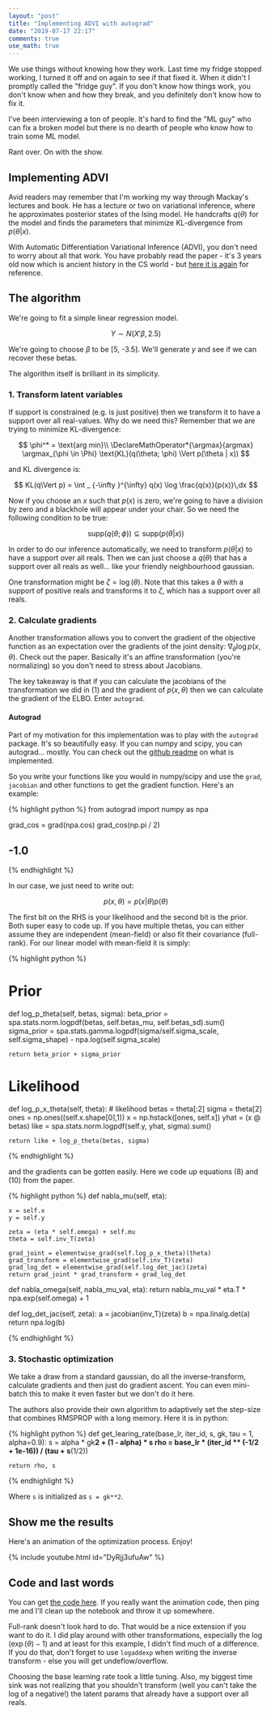 ```yaml
---
layout: "post"
title: "Implementing ADVI with autograd"
date: "2019-07-17 22:17"
comments: true
use_math: true
---
```


We use things without knowing how they work. Last time my fridge stopped working, I turned it off and on again to see if that fixed it. When it didn't I promptly called the "fridge guy". If you don't know how things work, you don't know when and how they break, and you definitely don't know how to fix it.

I've been interviewing a ton of people. It's hard to find the "ML guy" who can fix a broken model but there is no dearth of people who know how to train some ML model.

Rant over. On with the show.

## Implementing ADVI

Avid readers may remember that I'm working my way through Mackay's lectures and book. He has a lecture or two on variational inference, where he approximates posterior states of the Ising model. He handcrafts $q(\theta)$ for the model and finds the parameters that minimize KL-divergence from $p(\theta \vert x)$.

With Automatic Differentiation Variational Inference (ADVI), you don't need to worry about all that work. You have probably read the paper - it's 3 years old now which is ancient history in the CS world - but [here it is again](https://arxiv.org/pdf/1603.00788.pdf) for reference.

## The algorithm

We're going to fit a simple linear regression model.

$$
Y \sim N(X'\beta, 2.5)
$$

We're going to choose $\beta$ to be [5, -3.5]. We'll generate $y$ and see if we can recover these betas.

The algorithm itself is brilliant in its simplicity.

### 1. Transform latent variables ###

If support is constrained (e.g. is just positive) then we transform it to have a support over all real-values. Why do we need this? Remember that we are trying to minimize KL-divergence:

$$
\phi^* = \text{arg min}\\
\DeclareMathOperator*{\argmax}{argmax}
\argmax_{\phi \in \Phi} \text{KL}(q(\theta; \phi) \Vert p(\theta | x))
$$

and KL divergence is:

$$
KL(q\Vert p) = \int _ {-\infty }^{\infty} q(x) \log \frac{q(x)}{p(x)}\,dx
$$

Now if you choose an $x$ such that $p(x)$ is zero, we're going to have a division by zero and a blackhole will appear under your chair. So we need the following condition to be true:

$$
\text{supp}(q(\theta;\phi)) \subseteq \text{supp}(p(\theta\vert x))
$$

In order to do our inference automatically, we need to transform $p(\theta \vert x)$ to have a support over all reals. Then we can just choose a $q(\theta)$ that has a support over all reals as well... like your friendly neighbourhood gaussian.

One transformation might be $\zeta = \log(\theta)$. Note that this takes a $\theta$ with a support of positive reals and transforms it to $\zeta$, which has a support over all reals.

### 2. Calculate gradients

Another transformation allows you to convert the gradient of the objective function as an expectation over the gradients of the joint density: $\nabla_{\theta}\log p(x, \theta)$. Check out the paper. Basically it's an affine transformation (you're normalizing) so you don't need to stress about Jacobians.

The key takeaway is that if you can calculate the jacobians of the transformation we did in (1) and the gradient of $p(x, \theta)$ then we can calculate the gradient of the ELBO. Enter `autograd`.

#### Autograd

Part of my motivation for this implementation was to play with the `autograd` package. It's so beautifully easy. If you can numpy and scipy, you can autograd... mostly. You can check out the [github readme](https://github.com/HIPS/autograd) on what is implemented.

So you write your functions like you would in numpy/scipy and use the `grad`, `jacobian` and other functions to get the gradient function. Here's an example:

{% highlight python %}
from autograd import numpy as npa

grad_cos = grad(npa.cos)
grad_cos(np.pi / 2)

## -1.0
{% endhighlight %}

In our case, we just need to write out:

$$p(x, \theta) = p(x | \theta)p(\theta)$$

The first bit on the RHS is your likelihood and the second bit is the prior. Both super easy to code up. If you have multiple thetas, you can either assume they are independent (mean-field) or also fit their covariance (full-rank). For our linear model with mean-field it is simply:

{% highlight python %}

# Prior
def log_p_theta(self, betas, sigma):
    beta_prior = spa.stats.norm.logpdf(betas, self.betas_mu, self.betas_sd).sum()
    sigma_prior = spa.stats.gamma.logpdf(sigma/self.sigma_scale, self.sigma_shape) - npa.log(self.sigma_scale)

    return beta_prior + sigma_prior

# Likelihood
def log_p_x_theta(self, theta):
    # likelihood
    betas = theta[:2]
    sigma = theta[2]
    ones = np.ones((self.x.shape[0],1))
    x = np.hstack([ones, self.x])
    yhat = (x @ betas)
    like = spa.stats.norm.logpdf(self.y, yhat, sigma).sum()

    return like + log_p_theta(betas, sigma)

{% endhighlight %}

and the gradients can be gotten easily. Here we code up equations (8) and (10) from the paper.

{% highlight python %}
def nabla_mu(self, eta):

    x = self.x
    y = self.y

    zeta = (eta * self.omega) + self.mu
    theta = self.inv_T(zeta)

    grad_joint = elementwise_grad(self.log_p_x_theta)(theta)
    grad_transform = elementwise_grad(self.inv_T)(zeta)
    grad_log_det = elementwise_grad(self.log_det_jac)(zeta)
    return grad_joint * grad_transform + grad_log_det

def nabla_omega(self, nabla_mu_val, eta):
    return nabla_mu_val * eta.T * npa.exp(self.omega) + 1

def log_det_jac(self, zeta):
    a = jacobian(inv_T)(zeta)
    b = npa.linalg.det(a)
    return npa.log(b)

{% endhighlight %}

### 3. Stochastic optimization ###

We take a draw from a standard gaussian, do all the inverse-transform, calculate gradients and then just do gradient ascent. You can even mini-batch this to make it even faster but we don't do it here.

The authors also provide their own algorithm to adaptively set the step-size that combines RMSPROP with a long memory. Here it is in python:

{% highlight python %}
def get_learing_rate(base_lr, iter_id, s, gk, tau = 1, alpha=0.9):
    s = alpha * gk**2 + (1 - alpha) * s
    rho = base_lr * (iter_id ** (-1/2 + 1e-16)) / (tau + s**(1/2))

    return rho, s
{% endhighlight %}

Where `s` is initialized as `s = gk**2`.

## Show me the results

Here's an animation of the optimization process. Enjoy!

{% include youtube.html id="DyRjj3ufuAw" %}

## Code and last words

You can get [the code here](https://github.com/sidravi1/Blog/tree/master/src/advi). If you really want the animation code, then ping me and I'll clean up the notebook and throw it up somewhere.

Full-rank doesn't look hard to do. That would be a nice extension if you want to do it. I did play around with other transformations, especially the $\log(\exp(\theta) - 1)$ and at least for this example, I didn't find much of a difference. If you do that, don't forget to use `logaddexp` when writing the inverse transform - else you will get undeflow/overflow.

Choosing the base learning rate took a little tuning. Also, my biggest time sink was not realizing that you shouldn't transform (well you can't take the log of a negative!) the latent params that already have a support over all reals.
